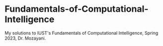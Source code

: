 # Fundamentals-of-Computational-Intelligence
My solutions to IUST's Fundamentals of Computational Intelligence, Spring 2023, Dr. Mozayani.
